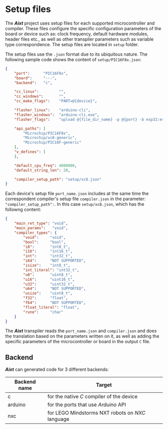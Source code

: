 # Setup files

The **_Aixt_** project uses setup files for each supported microcontroller and compiler. These files configure the specific configuration parameters of the board or device such as: clock frequency, default hardware modules, header files etc., as well as other transpiler parameters such as variable type correspondence. The setup files are located in `setup` folder.

The setup files use the `.json` format due to its ubiquitous nature. The following sample code shows the content of `setup/PIC16F8x.json`:

```json
{
    "port":      "PIC16F8x",
    "board":     "---",
    "backend":   "c",

    "cc_linux":			"",             
    "cc_windows":		"",
    "cc_make_flags":	"PART=@{device}",

    "flasher_linux":    "arduino-cli",
    "flasher_windows":  "arduino-cli.exe",
	"flasher_flags":	"upload @{file_dir_name} -p @{port} -b esp32:esp32:esp32",

    "api_paths": [
        "Microchip/PIC16F8x",
        "Microchip/xc8-generic",
        "Microchip/PIC16F-generic"
    ],
    "v_defines": [
    ],

    "default_cpu_freq": 4000000,
    "default_string_len": 20,

    "compiler_setup_path": "setup/xc8.json"
}
```

Each device's setup file `port_name.json` includes at the same time the correspondent compiler's setup file `compiler.json` in the parameter: `"compiler_setup_path":`. In this case `setup/xc8.json`, which has the followng content:

```json
{
    "main_ret_type": "void",
    "main_params":   "void",
    "compiler_types": {
        "void":     "void",
        "bool":     "bool",
        "i8":       "int8_t",
        "i16":      "int16_t",
        "int":      "int32_t",
        "i64":      "NOT SUPPORTED",
        "isize":    "int8_t",
        "int_literal": "int32_t",
        "u8":       "uint8_t",
        "u16":      "uint16_t",
        "u32":      "uint32_t",
        "u64":      "NOT SUPPORTED",
        "usize":    "uint8_t",
        "f32":      "float",
        "f64":      "NOT SUPPORTED",
        "float_literal": "float",
        "rune":     "char"
    }
}
```

The **_Aixt_** transpiler reads the `port_name.json` and  `compiler.json` and does the translation based on the parameters written on it, as well as adding the specific parameters of the microcontroller or board in the output `C` file. 


## Backend
 
**_Aixt_** can generated code for 3 different backends:

Backend name    | Target
----------------|-------------------------------------------------
c               | for the native _C_ compiler of the device
arduino         | for the ports that use _Arduino_ API
nxc             | for LEGO Mindstorms NXT robots on _NXC_ language  


